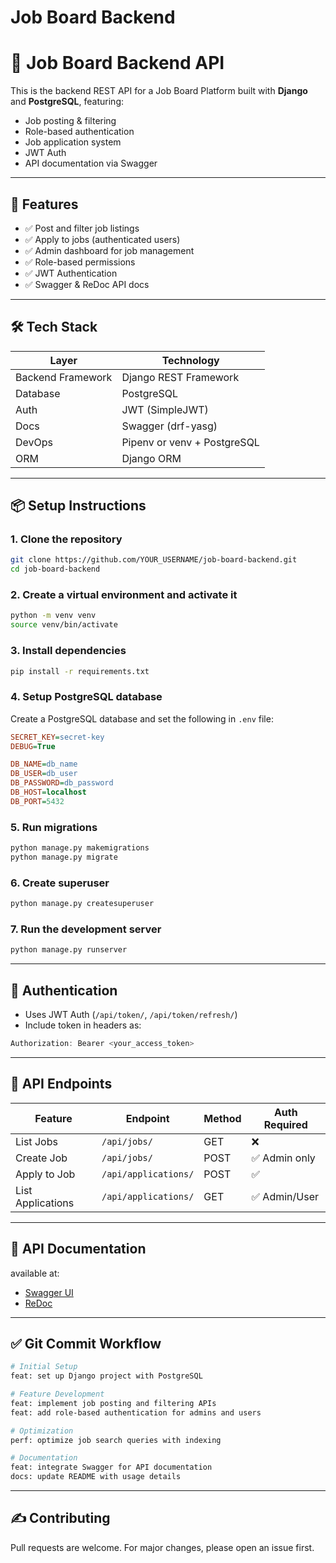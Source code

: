 # Job Board Backend

# 🧰 Job Board Backend API

This is the backend REST API for a Job Board Platform built with **Django** and **PostgreSQL**, featuring:

- Job posting & filtering
- Role-based authentication
- Job application system
- JWT Auth
- API documentation via Swagger

---

## 🚀 Features

- ✅ Post and filter job listings
- ✅ Apply to jobs (authenticated users)
- ✅ Admin dashboard for job management
- ✅ Role-based permissions
- ✅ JWT Authentication
- ✅ Swagger & ReDoc API docs

---

## 🛠️ Tech Stack

| Layer            | Technology       |
|------------------|------------------|
| Backend Framework | Django REST Framework |
| Database         | PostgreSQL       |
| Auth             | JWT (SimpleJWT)  |
| Docs             | Swagger (drf-yasg) |
| DevOps           | Pipenv or venv + PostgreSQL |
| ORM              | Django ORM       |

---

## 📦 Setup Instructions

### 1. Clone the repository

```bash
git clone https://github.com/YOUR_USERNAME/job-board-backend.git
cd job-board-backend
```

### 2. Create a virtual environment and activate it

```bash
python -m venv venv
source venv/bin/activate
```

### 3. Install dependencies

```bash
pip install -r requirements.txt
```

### 4. Setup PostgreSQL database
Create a PostgreSQL database and set the following in `.env` file:

```ini
SECRET_KEY=secret-key
DEBUG=True

DB_NAME=db_name
DB_USER=db_user
DB_PASSWORD=db_password
DB_HOST=localhost
DB_PORT=5432
```

### 5. Run migrations

```bash
python manage.py makemigrations
python manage.py migrate
```

### 6. Create superuser

```bash
python manage.py createsuperuser
```

### 7. Run the development server

```bash
python manage.py runserver
```

---

## 🔐 Authentication

- Uses JWT Auth (`/api/token/`, `/api/token/refresh/`)
- Include token in headers as:

```h
Authorization: Bearer <your_access_token>
```

---

## 📂 API Endpoints

| Feature           | Endpoint             | Method | Auth Required |
| ----------------- | -------------------- | ------ | ------------- |
| List Jobs         | `/api/jobs/`         | GET    | ❌             |
| Create Job        | `/api/jobs/`         | POST   | ✅ Admin only  |
| Apply to Job      | `/api/applications/` | POST   | ✅             |
| List Applications | `/api/applications/` | GET    | ✅ Admin/User  |

---

## 📑 API Documentation

available at:
- [Swagger UI](http://localhost:8000/api/docs/)
- [ReDoc](http://localhost:8000/api/redoc/)

---

## ✅ Git Commit Workflow
```bash
# Initial Setup
feat: set up Django project with PostgreSQL

# Feature Development
feat: implement job posting and filtering APIs
feat: add role-based authentication for admins and users

# Optimization
perf: optimize job search queries with indexing

# Documentation
feat: integrate Swagger for API documentation
docs: update README with usage details
```

---

## ✍️ Contributing

Pull requests are welcome. For major changes, please open an issue first.
